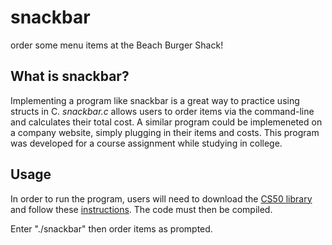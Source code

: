 # snackbar
order some menu items at the Beach Burger Shack!

## What is snackbar?
Implementing a program like snackbar is a great way to practice using structs in C. *snackbar.c* allows users to order items via the command-line and calculates their total cost. 
A similar program could be implemeneted on a company website, simply plugging in their items and costs. This program was developed for a course assignment while studying in college.

## Usage
In order to run the program, users will need to download the [CS50 library](https://github.com/cs50/libcs50/releases) and follow these [instructions](https://github.com/m-saylor/libcs50). The code must then be compiled.

Enter "./snackbar" then order items as prompted.
